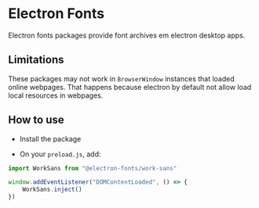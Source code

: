# Electron Fonts

Electron fonts packages provide font archives em electron desktop apps.

## Limitations

These packages may not work in `BrowserWindow` instances that loaded online webpages. That happens because electron by default not allow load local resources in webpages.

## How to use

* Install the package

* On your `preload.js`, add:

```ts
import WorkSans from "@electron-fonts/work-sans"

window.addEventListener("DOMContentLoaded", () => {
    WorkSans.inject()
})
```